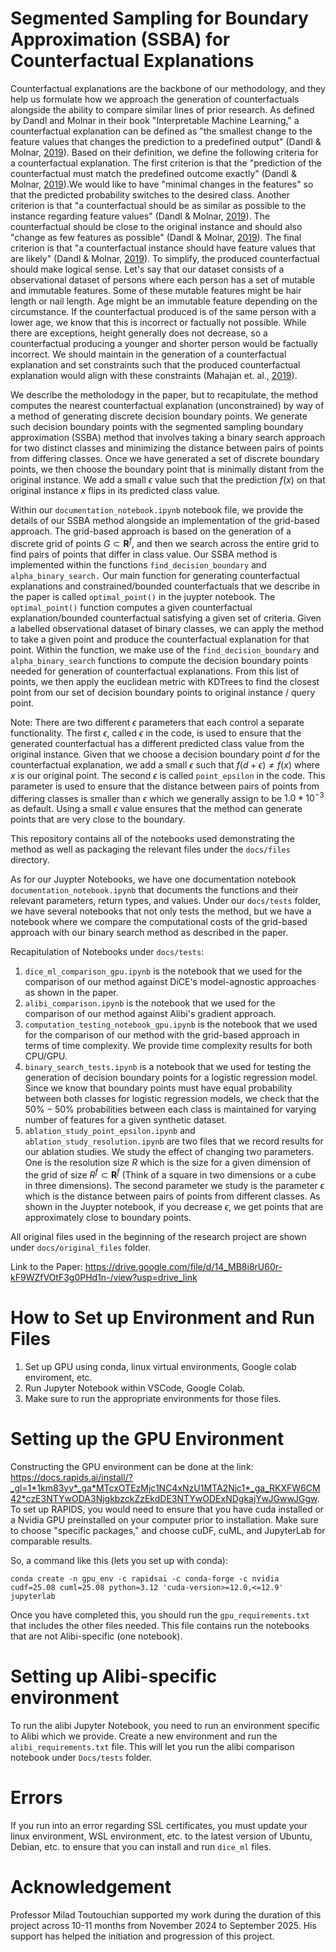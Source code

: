 # Segmented Sampling for Boundary Approximation (SSBA) for Counterfactual Explanations



Counterfactual explanations are the backbone of our methodology, and they help us formulate how we approach the generation of counterfactuals alongside the ability to compare similar lines of prior research. As defined by Dandl and Molnar in their book "Interpretable Machine Learning," a counterfactual explanation can be defined as "the smallest change to the feature values that changes the prediction to a predefined output" (Dandl & Molnar, [2019](https://christophm.github.io/interpretable-ml-book/)). Based on their definition, we define the following criteria for a counterfactual explanation. The first criterion is that the "prediction of the counterfactual must match the predefined outcome exactly" (Dandl & Molnar, [2019](https://christophm.github.io/interpretable-ml-book/)).We would like to have "minimal changes in the features" so that the predicted probability switches to the desired class. Another criterion is that "a counterfactual should be as similar as possible to the instance regarding feature values" (Dandl & Molnar, [2019](https://christophm.github.io/interpretable-ml-book/)). The counterfactual should be close to the original instance and should also "change as few features as possible" (Dandl & Molnar, [2019](https://christophm.github.io/interpretable-ml-book/)). The final criterion is that "a counterfactual instance should have feature values that are likely" (Dandl & Molnar, [2019](https://christophm.github.io/interpretable-ml-book/)). To simplify, the produced counterfactual should make logical sense. Let's say that our dataset consists of a observational dataset of persons where each person has a set of mutable and immutable features. Some of these mutable features might be hair length or nail length. Age might be an immutable feature depending on the circumstance. If the counterfactual produced is of the same person with a lower age, we know that this is incorrect or factually not possible. While there are exceptions, height generally does not decrease, so a counterfactual producing a younger and shorter person would be factually incorrect. We should maintain in the generation of a counterfactual explanation and set constraints such that the produced counterfactual explanation would align with these constraints (Mahajan et. al., [2019](https://arxiv.org/abs/1912.03277)).

We describe the metholodogy in the paper, but to recapitulate, the method computes the nearest counterfactual explanation (unconstrained) by way of a method of generating discrete decision boundary points. We generate such decision boundary points with the segmented sampling boundary approximation (SSBA) method that involves taking a binary search approach for two distinct classes and minimizing the distance between pairs of points from differing classes. Once we have generated a set of discrete boundary points, we then choose the boundary point that is minimally distant from the original instance. We add a small $`\epsilon`$ value such that the prediction $f(x)$ on that original instance $x$ flips in its predicted class value.

Within our ```documentation_notebook.ipynb``` notebook file, we provide the details of our SSBA method alongside an implementation of the grid-based approach. The grid-based approach is based on the generation of a discrete grid of points $G \subset \mathbf{R}^f$, and then we search across the entire grid to find pairs of points that differ in class value. Our SSBA method is implemented within the functions ```find_decision_boundary``` and ```alpha_binary_search.``` Our main function for generating counterfactual explanations and constrained/bounded counterfactuals that we describe in the paper is called ```optimal_point()``` in the juypter notebook. The ```optimal_point()``` function computes a given counterfactual explanation/bounded counterfactual satisfying a given set of criteria. Given a labelled observational dataset of binary classes, we can apply the method to take a given point and produce the counterfactual explanation for that point. Within the function, we make use of the ```find_decision_boundary``` and ```alpha_binary_search``` functions to compute the decision boundary points needed for generation of counterfactual explanations. From this list of points, we then apply the euclidean metric with KDTrees to find the closest point from our set of decision boundary points to original instance / query point. 

Note: There are two different $\epsilon$ parameters that each control a separate functionality. The first $\epsilon$, called $\epsilon$ in the code, is used to ensure that the generated counterfactual has a different predicted class value from the original instance. Given that we choose a decision boundary point $d$ for the counterfactual explanation, we add a small $\epsilon$ such that $f(d + \epsilon) \neq f(x)$ where $x$ is our original point. The second $\epsilon$ is called ```point_epsilon``` in the code. This parameter is used to ensure that the distance between pairs of points from differing classes is smaller than $\epsilon$ which we generally assign to be $1.0 * 10^{-3}$ as default. Using a small $\epsilon$ value ensures that the method can generate points that are very close to the boundary. 

This repository contains all of the notebooks used demonstrating the method as well as packaging the relevant files under the ```docs/files``` directory. 

As for our Juypter Notebooks, we have one documentation notebook ```documentation_notebook.ipynb``` that documents the functions and their relevant parameters, return types, and values. Under our ```docs/tests``` folder, we have several notebooks that not only tests the method, but we have a notebook where we compare the computational costs of the grid-based approach with our binary search method as described in the paper. 

Recapitulation of Notebooks under ```docs/tests```: 
1. ```dice_ml_comparison_gpu.ipynb``` is the notebook that we used for the comparison of our method against DiCE's model-agnostic approaches as shown in the paper.
2. ```alibi_comparison.ipynb``` is the notebook that we used for the comparison of our method against Alibi's gradient approach.
3. ```computation_testing_notebook_gpu.ipynb``` is the notebook that we used for the comparison of our method with the grid-based approach in terms of time complexity. We provide time complexity results for both CPU/GPU.
4. ```binary_search_tests.ipynb``` is a notebook that we used for testing the generation of decision boundary points for a logistic regression model. Since we know that boundary points must have equal probability between both classes for logistic regression models, we check that the $50\%-50\%$ probabilities between each class is maintained for varying number of features for a given synthetic dataset.
5. ```ablation_study_point_epsilon.ipynb``` and ```ablation_study_resolution.ipynb``` are two files that we record results for our ablation studies. We study the effect of changing two parameters. One is the resolution size $R$ which is the size for a given dimension of the grid of size $R^f \subset \mathbf{R}^f$ (Think of a square in two dimensions or a cube in three dimensions). The second parameter we study is the parameter $\epsilon$ which is the distance between pairs of points from different classes. As shown in the Juypter notebook, if you decrease $\epsilon$, we get points that are approximately close to boundary points.

All original files used in the beginning of the research project are shown under ```docs/original_files``` folder. 

Link to the Paper: https://drive.google.com/file/d/14_MB8i8rU60r-kF9WZfVOtF3g0PHd1n-/view?usp=drive_link

# How to Set up Environment and Run Files # 

1. Set up GPU using conda, linux virtual environments, Google colab enviroment, etc.
2. Run Jupyter Notebook within VSCode, Google Colab.
3. Make sure to run the appropriate environments for those files.


# Setting up the GPU Environment # 

Constructing the GPU environment can be done at the link: https://docs.rapids.ai/install/?_gl=1*1km83yv*_ga*MTcxOTEzMjc1NC4xNzU1MTA2Njc1*_ga_RKXFW6CM42*czE3NTYwODA3NjgkbzckZzEkdDE3NTYwODExNDgkajYwJGwwJGgw. To set up RAPIDS, you would need to ensure that you have cuda installed or a Nvidia GPU preinstalled on your computer prior to installation. Make sure to choose "specific packages," and choose cuDF, cuML, and JupyterLab for comparable results. 

So, a command like this (lets you set up with conda): 

```conda create -n gpu_env -c rapidsai -c conda-forge -c nvidia cudf=25.08 cuml=25.08 python=3.12 'cuda-version>=12.0,<=12.9'  jupyterlab```

Once you have completed this, you should run the ```gpu_requirements.txt``` that includes the other files needed. This file contains run the notebooks that are not Alibi-specific (one notebook). 

# Setting up Alibi-specific environment # 

To run the alibi Jupyter Notebook, you need to run an environment specific to Alibi which we provide. Create a new environment and run the ```alibi_requirements.txt``` file. This will let you run the alibi comparison notebook under ```Docs/tests``` folder.





# Errors # 

If you run into an error regarding SSL certificates, you must update your linux environment, WSL environment, etc. to the latest version of Ubuntu, Debian, etc. to ensure that you can install and run ```dice_ml``` files.


# Acknowledgement # 

Professor Milad Toutouchian supported my work during the duration of this project across 10-11 months from November 2024 to September 2025. His support has helped the initiation and progression of this project. 





